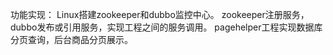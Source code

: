 功能实现：
Linux搭建zookeeper和dubbo监控中心。
zookeeper注册服务，dubbo发布或引用服务，实现工程之间的服务调用。
pagehelper工程实现数据库分页查询，后台商品分页展示。